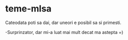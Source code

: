 # teme-mlsa

Cateodata poti sa dai, dar uneori e posibil sa si primesti.

-Surprinzator, dar mi-a luat mai mult decat ma astepta =)
